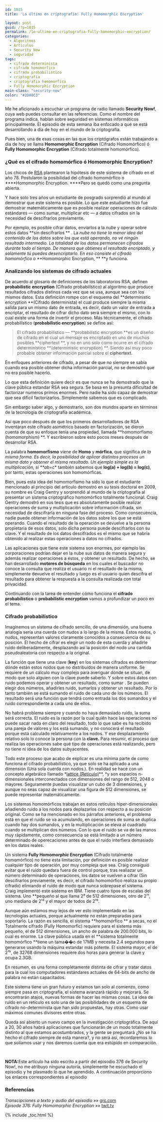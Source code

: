 ```yaml
---
id: 1015
title: 'Lo último en criptografía: Fully Homomorphic Encryption'

layout: post
guid: /?p=1015
permalink: /lo-ultimo-en-criptografia-fully-homomorphic-encryption/
categories:
  - Algoritmos
  - Articulos
  - Security Now
  - seguridad
tags:
  - cifrado determinista
  - cifrado homomórfico
  - cifrado probabilistico
  - criptografía
  - criptografia homomorfica
  - Fully Homomorphic Encryption
main-class: "security-now"
color: "#2DA0C3"
---
```

[<img class="alignleft size-full wp-image-1016" title="Homomorphic Encryption" src="/assets/img/2012/11/Apps-preferences-desktop-cryptography-icon1.png" alt=""  />][1]  
Me he aficionado a escuchar un programa de radio llamado **Security Now!**, cuya web puedes consultar en las referencias. Como el nombre del programa indica, hablan sobre seguridad en sistemas informáticos principalmente. El episodio de esta semana iba enfocado a qué se está desarrollando a día de hoy en el mundo de la criptografía.

Pues bien, una de esas cosas en las que los criptógrafos están trabajando a dia de hoy se llama **Homomorphic Encryption** (Cifrado Homomórfico) ó **Fully Homomorphic Encryption** (Cifrado totalmente homomórfico).

### ¿Qué es el cifrado homomórfico ó **Homomorphic Encryption**?

Los chicos de <a href="http://es.wikipedia.org/wiki/RSA" target="_blank">RSA</a> plantearon la hipótesis de este sistema de cifrado en el año 78. Postularon la posibilidad del cifrado homomórfico o ****Homomorphic Encryption. ****Pero se quedó como una pregunta abierta.

Y hace solo tres años un estudiante de posgrado sorprendió al mundo al demostrar que este sistema es posible. Lo que este estudiante hizo fue demostrar matemáticamente que es posible realizar operaciones de cálculo estándares &#8212; como sumar, multiplicar etc &#8212; a datos cifrados sin la necesidad de descifrarlos previamente.

Por ejemplo, es posible cifrar datos, enviarlos a la *nube* y operar sobre estos datos **sin descifrarlos ** . La *nube *no tiene la menor idea del contenido de los datos sobre los que está operando, no vé ningún resultado intermedio. La totalidad de los datos permanecen cifrados durante todo el tiempo. De manera que obtienes el resultado encriptado, y solamente tú puedes desencriptarlo. En eso consiste el cifrado homomórfico o** **Homomorphic Encryption, ** **y funciona.  
<!--ad-->

### Analizando los sistemas de cifrado actuales

De acuerdo al glosario de definiciones de los laboratorios RSA, definen **probabilistic encryption** (Cifrado probabilístico) al algoritmo que produce resultados cifrados distinos cada vez que se usa, aunque sea con los mismos datos. Esta definición rompe con el esquema del **deterministic encryption **(Cifrado determinista) el cual produce siempre la misma salida para un mismo dato de entrada, es decir, dado un valor de entrada a encriptar, el resultado de cifrar dicho dato será siempre el mismo, con lo cual existe una forma de invertir el proceso. Más técnicamente, el cifrado probabilístico (**probabilistic encryption**) se define así:

> El cifrado probabilístico &#8212; **probabilistic encryption **es un diseño de cifrado en el cual un mensaje es encriptado en uno de muchos posibles **ciphertext **, y no en uno solo como ocurre en el cifrado determinístico **(deterministic encryption) **. Siendo así muy poco probable obtener información parcial sobre el **ciphertext.**

En enfoques anteriores de cifrado, a pesar de que no siempre se sabía cuando era posible obtener dicha información parcial, no se demostró que no era posible hacerlo.

Lo que esta definición quiere decir es que nunca se ha demostrado que la clave pública estandar RSA sea segura. Se basa en la presunta dificultad de factorizar numeros primos enormes. Pero nadie ha sido capaz de demostrar que sea dificil factorizarlos. Simplemente sabemos que es complicado.

Sin embargo saber algo, y demostrarlo, son dos mundos aparte en términos de la tecnología de criptografía académica.

Así que poco después de que los primeros desarrolladores de RSA inventaran este cifrado asimétrico basado en factorización, se dieron cuenta de que su enfoque tenía una propiedad, llamada **homomorfismo (homomorphism) **. Y escribieron sobre esto pocos meses después de desarrollar RSA.

La palabra **homomorfismo** viene de **Homo** y **mórfica**, que significa *de la misma forma. *Es decir, la posibilidad de aplicar distintos procesos un mismo dato y obtener el mismo resultado. Un ejemplo simple es la multiplicación, si **a*b=c** también sabemos que **log(a) + log(b) = log(c)**, por tanto, estas operaciones son homomórficas.

Bien, pues esta idea del homomorfismo ha sido lo que el estudiante mencionado al principio del artículo demostró en su tesis doctoral en 2009, su nombre es Craig Gentry y sorprendió al mundo de la criptografía al presentar un sistema criptográfico homomórfico totalmente funcional. Craig Gentry demostró en sus tesis que es absolutamente posible realizar operaciones de suma y multiplicación sobre información cifrada, sin necesidad de descifrarla en ninguna fase del proceso. Como consecuencia, nadie puede obtener información de los datos sobre los que se está operando. Cuando el resultado de la operación se devuelve a la persona propietaria de esos datos, solo dicha persona puede descifrarlos con su clave. Y el resultado de los datos descifrados es el mismo que se habría obtenido al realizar estas operaciones a datos no cifrados.

Las aplicaciones que tiene este sistema son enormes, por ejemplo las corporaciones podrían dejar en la nube sus datos de manera segura y además realizar operaciones a éstos, y obtener un resultado. De hecho, se han desarrollado **motores de búsqueda** en los cuales el buscador no conoce la consulta que realiza el usuario ni el resultado de la misma, simplemente devuelve el resultado y luego es el usuario quien descifra el resultado para obtener la respuesta a la consulta realizada con total privacidad.

Continuando con la tarea de entender cómo funciona el **cifrado probabilístico** o **probabilistic encryption** vamos a profundizar un poco en el tema.

### Cifrado probabilístico

Imaginemos un sistema de cifrado sencillo, de una dimensión, una buena analogía sería una cuerda con nudos a lo largo de la misma. Éstos nodos, o nudos, representan valores claramente conocidos a consecuencia de su posición. El hecho de cifrar es elegir un nodo de esta cuerda y añadirle ruido deliberadamente, desplazando así la posición del nodo una cantida pseudoaleatoria con respecto a la original.

La función que tiene una clave (**key**) en los sistemas cifrados es determinar dónde están estos nodos que no distribuidos de manera uniforme. Se requiere de un cálculo muy complejo para averiguar dónde se situan, de modo que solo alguien con la clave puede saberlo. Y sobre estos datos con ruido podemos operar y obtener un resultado, como sumar . Se pueden elegir dos números, añadirles ruido, sumarlos y obtener un resultado. Por lo tanto también se está sumando el ruido de cada uno de los números. El resultado será una función que tendrá como entrada los dos sumandos y el ruido correspondiente a cada uno de ellos.

No habrá problema siempre y cuando no haya demasiado ruido, la suma será correcta. El ruido es la razón por la cual quién hace las operaciones no puede sacar nada en claro del resultado, todo lo que sabe es ha recibido una pareja de valores y los está sumando, y no conocerá el resultado porque está calculado relativamente a los nodos. Y ese desplazamiento relativo solo lo conoce la persona con la **clave.** Para resumir, el proceso que realiza las operaciones sabe qué tipo de operaciones está realizando, pero no tiene ni idea de los datos subyacentes.

Todo este proceso que acabo de explicar es una mínima parte de como funciona el cifrado probabilístico, ya que solo se ha aplicado a una dimensión (Una sola cuerda con nodos.). En realidad se hace con un concepto algebráico llamado *<a href="http://es.wikipedia.org/wiki/Ret%C3%ADculo_%28matem%C3%A1ticas%29" target="_blank">lattice (Retículo)</a>**, *y son espacios n-dimensionales interconectados con dimensiones del rango de 512, 2048 o mayores. Seguramente puedas visualizar un cubo de 3 dimensiones, y aunque no seas capaz de visualizar una figura de 512 dimensiones, se puede representar matemáticamente.

Los sistemas homomórficos trabajan en estos retículos hiper-dimensionales añadiendo ruido a los nodos para deplazarlos con respecto a su posición original. Como se ha mencionado en los párrafos anteriores, el problema está en que el ruido se va acumulando, en operaciones de suma se duplica cuando hay dos sumandos, y en la multiplicación se eleva al cuadrado cuando se multiplican dos números. Con lo que el ruido se va de las manos muy rápidamente, como consecuencia se está limitado a un número determinado de operecaciones antes de que el ruido interfiera demasiado en los datos reales.

Un sistema **Fully Homomorphic Encryption** (Cifrado totalmente homomórfico) no tiene esta limitación, por definición es posible realizar cualquier tipo de operación, por muy compleja que sea. Craig consiguió evitar que el ruido quedara fuera de control porque, tras realiazar un número determinado de operaciones, los datos se vuelven a cifrar (Sin descifrarlos previamente, es decir, el cifrado homomórfico realiza su propio cifrado) elimiando el ruido de modo que nunca sobrepase el sistema.  
Craig implementó este sistema en IBM. Tiene cuatro tipos de escalas del sistema. Uno **pequeño al que llama 2⁹ de 512 dimensiones, otro de 2¹¹, uno mediano de 2¹³ y el mayor de todos de 2¹⁵.

Aunque aún estamos muy lejos de ver esto implementado en las tecnologías actuales, porque actualmente no están preparadas para soportarlo. La razón es sencilla, el sistema **homomórfico ** a secas, no el Totalmente cifrado (Fully Homomorfic) requiere para el sistema más pequeño, el de 512 dimensiones, un ancho de palabra de 200.000 bits, lo cual es enorme. La clave pública usada en el **sistema totalmente homomórfico **tiene un tama��o de 17MB y necesita 2.4 segundos para generarse usando la máquina estandar más potente. El sistema mayor, el de 2¹⁵, de 32768 dimensiones requiere dos horas para generar la clave y ocupa 2.3GB.

En resumen, es una forma completamente distinta de cifrar y tratar datos para la cual los computadores estándares actuales de 64-bits de ancho de palabra no están capacitados.

Este sistema tiene un gran futuro y estamos tan solo al comienzo, como siempre pasa en criptografía, el sistema avanzará rápido y mejorará. Se encontrarán atajos, nuevas formas de hacer las mismas cosas. La idea de ruido en un retículo es solo una de las posibilidades de un esquema de cifrado no-determinista que han sido propuestas, hay otras. Como usar máximos comunes divisores entre otras.

Queda así abierto un nuevo campo en la investigación criptográfica. De aquí a 20, 30 años habrá aplicaciones que funcionarán de un modo totalmente distinto al que estamos acostumbrados, y la gente se preguntará ¿No se ha hecho el cifrado siempre de esta manera?, y no será así, recordaremos lo que solíamos usar y nos daremos cuenta que era estúpido en comparación.

&nbsp;

<p class="alert">
  <strong>NOTA:</strong>Este artículo ha sido escrito a partir del episodio 376 de Security Now!, no me atribuyo ninguna autoría, simplemente he escuchado el episodio y he plasmado lo que he aprendido. A continuación proporciono los enlaces correspondientes al episodio
</p>

### Referencias

*Transcipciones a texto y audio del episodio* »» <a href="http://www.grc.com/securitynow.htm" target="_blank">grc.com</a>  
*Episode 376: Fully Homomorphic Encryption* »» <a href="http://twit.tv/show/security-now/376" target="_blank">twit.tv</a>





 [1]: /assets/img/2012/11/Apps-preferences-desktop-cryptography-icon1.png

{% include _toc.html %}
